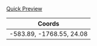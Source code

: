 <a href="https://www.youtube.com/watch?v=kMkKO8vKY78
" target="_blank">Quick Preview</a>





| Coords        | 
| ------------- |
| -583.89, -1768.55, 24.08 | 

